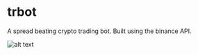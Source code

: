 # trbot
A spread beating crypto trading bot. Built using the binance API.

![alt text](https://i.imgur.com/5d0i5hV.png)
